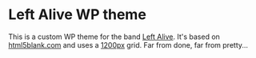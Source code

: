 # Left Alive WP theme

This is a custom WP theme for the band [Left Alive](http://www.leftalive.nl/). It's based on [html5blank.com](http://html5blank.com) and uses a [1200px](http://1200px.com/) grid. Far from done, far from pretty...
